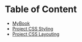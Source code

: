 # Table of Content
* [MyBook](https://github.com/didadadida93/hacktiv8-bootcamp/tree/master/phase0/week1/mybook)
* [Project CSS Styling](https://github.com/didadadida93/hacktiv8-bootcamp/tree/master/phase0/week1/project-css-styling)
* [Project CSS Layouting](https://github.com/didadadida93/hacktiv8-bootcamp/tree/master/phase0/week1/project-css-layouting)

